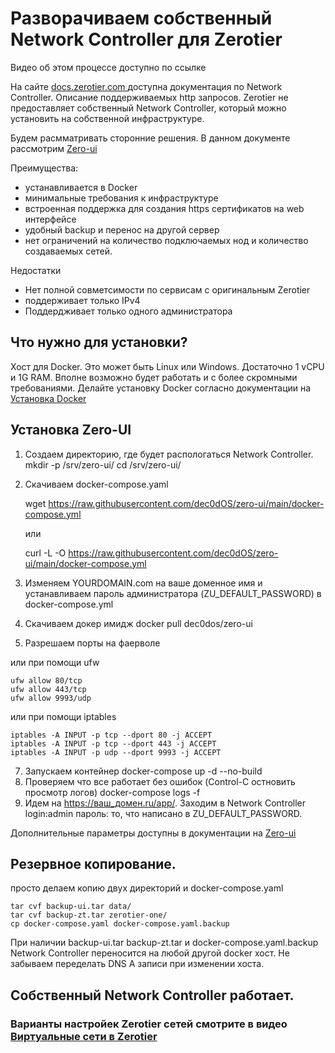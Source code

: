 # Разворачиваем собственный Network Controller для Zerotier
Видео об этом процессе доступно по ссылке

На сайте [docs.zerotier.com ](https://docs.zerotier.com/what-is-a-controller) доступна документация по Network Controller.
Описание поддерживаемых http запросов.
Zerotier не предоставляет собственный Network Controller, который можно установить на собственной инфраструктуре.

Будем расмматривать сторонние решения.
В данном документе рассмотрим [Zero-ui](https://github.com/dec0dOS/zero-ui) 

Преимущества:
- устанавливается в Docker
- минимальные требования к инфраструктуре
- встроенная поддержка для создания https сертификатов на web интерфейсе
- удобный backup и перенос на другой сервер
- нет ограничений на количество подключаемых нод и количество создаваемых сетей.

Недостатки
- Нет полной совметсимости по сервисам с оригинальным Zerotier
- поддерживает только IPv4
- Поддердживает только одного администратора

## Что нужно для установки?
Хост для Docker. Это может быть Linux или Windows. Достаточно 1 vCPU и 1G RAM. Вполне возможно будет работать и с более скромными требованиями.
Делайте установку Docker согласно документации на [Установка Docker](https://docs.docker.com/engine/install/)


## Установка Zero-UI

1. Создаем директорию, где будет распологаться Network Controller.
   mkdir -p /srv/zero-ui/
   cd /srv/zero-ui/

2. Скачиваем docker-compose.yaml

   wget https://raw.githubusercontent.com/dec0dOS/zero-ui/main/docker-compose.yml

   или
   
   curl -L -O https://raw.githubusercontent.com/dec0dOS/zero-ui/main/docker-compose.yml

3. Изменяем YOURDOMAIN.com на ваше доменное имя и устанавливаем пароль администратора (ZU_DEFAULT_PASSWORD) в docker-compose.yml
4. Скачиваем докер имидж
   docker pull dec0dos/zero-ui
5. Разрешаем порты на фаерволе
<p>или при помощи ufw</p> 
<pre><code>ufw allow 80/tcp
ufw allow 443/tcp
ufw allow 9993/udp
</code></pre>
<p>или при помощи iptables</p>
<pre><code>iptables -A INPUT -p tcp --dport 80 -j ACCEPT
iptables -A INPUT -p tcp --dport 443 -j ACCEPT
iptables -A INPUT -p udp --dport 9993 -j ACCEPT
</code></pre>

7. Запускаем контейнер
   docker-compose up -d --no-build
8. Проверяем что все работает без ошибок (Control-C остновить просмотр логов)
   docker-compose logs -f
9. Идем на https://ваш_домен.ru/app/. Заходим в Network Сontroller login:admin пароль: то, что написано в ZU_DEFAULT_PASSWORD.

Дополнительные параметры доступны в документации на  [Zero-ui](https://github.com/dec0dOS/zero-ui) 

## Резервное копирование.
просто делаем копию двух директорий и docker-compose.yaml

<pre><code>tar cvf backup-ui.tar data/
tar cvf backup-zt.tar zerotier-one/
cp docker-compose.yaml docker-compose.yaml.backup
</code></pre>

При наличии backup-ui.tar backup-zt.tar и docker-compose.yaml.backup Network Controller переносится на любой другой docker хост.
Не забываем переделать DNS А записи при изменении хоста.

## Собственный Network Controller работает.

### Варианты настройек Zerotier сетей смотрите в видео [Виртуальные сети в Zerotier](https://www.youtube.com/watch?v=MjI1h7IJQsQ)
